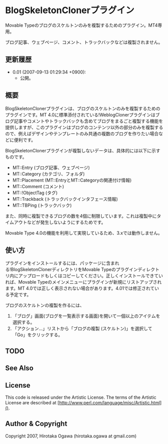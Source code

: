 # BlogSkeletonClonerプラグイン

Movable Typeのブログのスケルトンのみを複製するためのプラグイン。MT4専用。

ブログ記事、ウェブページ、コメント、トラックバックなどは複製されません。

## 更新履歴

 * 0.01 (2007-09-13 01:29:34 +0900):
   * 公開。

## 概要

BlogSkeletonClonerプラグインは、ブログのスケルトンのみを複製するためのプラグインです。MT 4.0に標準添付されている!WeblogClonerプラグインはブログ記事やコメントやトラックバックも含めてブログをまるごと複製する機能を提供しますが、このプラグインはブログのコンテンツ以外の部分のみを複製するので、例えばデザインやテンプレートのみ共通の複数のブログを作りたい場合などに便利です。

BlogSkeletonClonerプラグインが複製しないデータは、具体的には以下に示すものです。

 * MT::Entry (ブログ記事、ウェブページ)
 * MT::Category (カテゴリ、フォルダ)
 * MT::Placement (MT::EntryとMT::Categoryの関連付け情報)
 * MT::Comment (コメント)
 * MT::!ObjectTag (タグ)
 * MT::Trackback (トラックバックインタフェース情報)
 * MT::TBPing (トラックバック)

また、同時に複製できるブログの数を4個に制限しています。これは複製中にタイムアウトなどが発生しないようにするためです。

Movable Type 4.0の機能を利用して実現しているため、3.xでは動作しません。

## 使い方

プラグインをインストールするには、パッケージに含まれる!BlogSkeletonClonerディレクトリをMovable Typeのプラグインディレクトリ内にアップロードもしくはコピーしてください。正しくインストールできていれば、Movable Typeのメインメニューにプラグインが新規にリストアップされます。MT 4.0では正しく表示されない場合があります。4.01では修正されている予定です。

ブログのスケルトンの複製を作るには、

 1. 「ブログ」画面(ブログを一覧表示する画面)を開いて一個以上のアイテムを選択する。
 1. 「アクション…」リストから「ブログの複製 (スケルトン)」を選択して「Go」をクリックする。

## TODO

## See Also

## License

This code is released under the Artistic License. The terms of the Artistic License are described at [http://www.perl.com/language/misc/Artistic.html]().

## Author & Copyright

Copyright 2007, Hirotaka Ogawa (hirotaka.ogawa at gmail.com)
